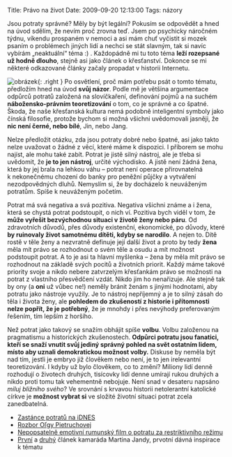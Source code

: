 Title: Právo na život
Date: 2009-09-20 12:13:00
Tags: názory

Jsou potraty správné? Měly by být legální? Pokusím se odpovědět a hned na úvod sdělím, že nevím proč zrovna teď. Jsem po psychicky náročném týdnu, víkendu prospaném v nemoci a asi mám chuť vyčistit si mozek psaním o problémech jiných lidí a nechci se stát slavným, tak si navíc vybírám „neaktuální“ téma :) . Každopádně mi tu toto téma **leží rozepsané už hodně dlouho**, stejně asi jako článek o křesťanství. Dokonce se mi některé odkazované články začaly propadat v historii Internetu.

![obrázek]({filename}/images/117.jpg){: .right } Po osvětlení, proč mám potřebu psát o tomto tématu, předložím hned na úvod **svůj názor**. Podle mě je většina argumentace odpůrců potratů založená na slovíčkaření, definování pojmů a na suchém **nábožensko-právním teoretizování** o tom, co je správné a co špatné. Škoda, že naše křesťanská kultura nemá podobně inteligentní symboly jako čínská filosofie, protože bychom si možná všichni uvědomovali jasněji, že **nic není černé, nebo bílé**, Jin, nebo Jang.

Nelze předložit otázku, zda jsou potraty dobré nebo špatné, asi jako takto nelze uvažovat o žádné z věcí, které máme k dispozici. I příborem se mohu najíst, ale mohu také zabít. Potrat je jistě silný nástroj, ale je třeba si uvědomit, že **je to jen nástroj**, určité východisko. A jistě není žádná žena, která by jej brala na lehkou váhu – potrat není operace přirovnatelná k nekonečnému chození do banky pro peněžní půjčky a vytváření nezodpovědných dluhů. Nemyslím si, že by docházelo k neuváženým potratům. Spíše k neuváženým početím.

Potrat má svá negativa a svá pozitiva. Negativa všichni známe a i žena, která se chystá potrat podstoupit, o nich ví. Pozitiva bych viděl v tom, že **může vyřešit bezvýchodnou situaci v životě ženy nebo páru**. Od zdravotních důvodů, přes důvody existenční, ekonomické, po důvody, které **by ruinovaly život samotnému dítěti, kdyby se narodilo**. A nejen to. Dítě rostě v těle ženy a nezvratně definuje její další život a proto by tedy **žena** měla mít právo se rozhodnout o svém těle a osudu a mít možnost podstoupit potrat. A to je asi ta hlavní myšlenka – žena by měla mít právo se rozhodnout na základě svých pocitů a životních priorit. Každý máme takové priority svoje a nikdo nebere zatvrzelým křesťankám právo se možnosti na potrat z vlastního přesvědčení vzdát. Nikdo jim ho nenařizuje. Ale stejně tak by ony (a **oni** už vůbec ne!) neměly bránit ženám s jinými hodnotami, aby potratu jako nástroje využily. Je to nástroj nepříjemný a je to silný zásah do těla i života ženy, ale **pohledem do zkušeností z historie i přítomnosti nelze popřít, že je potřebný**, že je mnohdy i přes nevýhody preferovaným řešením, tím lepším z horšího.

Než potrat jako takový se snažím obhájit spíše **volbu**. Volbu založenou na pragmatismu a historických zkušenostech. **Odpůrci potratu jsou fanatici, kteří se snaží vnutit svůj jediný správný pohled na svět ostatním lidem, místo aby uznali demokratickou možnost volby.** Diskuse by neměla být nad tím, jestli je embryo již člověkem nebo není, je to jen irelevantní teoretizování. I kdyby už bylo člověkem, co to změní? Miliony lidí denně rozhodují o životech druhých, tisícovky lidí denne umírají rukou druhých a nikdo proti tomu tak vehementně nebojuje. Není snad v desateru napsáno *miluj bližního svého*? Ve srovnání s krvavou historii netolerantní katolické církve je **možnost vybrat si** ve složité životní situaci potrat zcela zanedbatelná.

-   [Zastánce potratů na iDNES](http://zpravy.idnes.cz/potrat-nebo-zivot-0ms-/kavarna.asp?c=A080411_151940_kavarna_bos)
-   [Rozbor Oľgy Pietruchovej](http://www.moznostvolby.sk/olga/pravo_na_svoj_zivot.htm)
-   [Nepopsatelně emotivní rumunský film o potratu za restriktivního re­žimu](http://www.csfd.cz/film/231418-4-mesice-3-tydny-a-2-dny-4-luni-3-saptamini-si-2-zile/)
-   [První](http://oldblog.martinjanda.com/politika-a-spolecnost/potrat-jaky-je-vas-nazor/)
    a [druhý](http://oldblog.martinjanda.com/politika-a-spolecnost/potrat-jeste-jednou-esej-nechtene-deti/) článek kamaráda Martina Jandy, prvotní dávná inspirace k tématu

